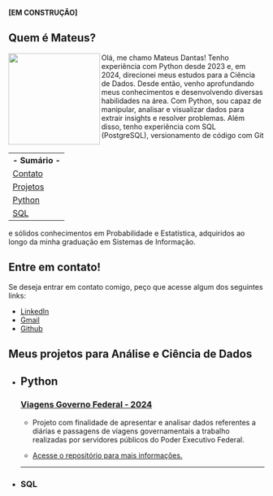**[EM CONSTRUÇÃO]**
## Quem é Mateus?
<img src="assets/perfil.png" width="180" align="left"> 

<table align="right">
  <tr>
    <th>
      - Sumário -
    </th>
  </tr>

  <tr>
    <td>
      <a href="#entre-em-contato">Contato</a>
    </td>
  </tr>

  <tr>
    <td>
      <a href="#entre-em-contato">Projetos</a>
    </td>
  </tr>
  
  <tr>
    <td>
      <a href="#python">Python</a>
    </td>
  </tr>

  <tr>
    <td>
      <a href="#sql">SQL</a>
    </td>
  </tr>
</table>

<p>Olá, me chamo Mateus Dantas! Tenho experiência com Python desde 2023 e, em 2024, direcionei meus estudos para a Ciência de Dados. Desde então, venho aprofundando meus conhecimentos e desenvolvendo diversas habilidades na área. Com Python, sou capaz de manipular, analisar e visualizar dados para extrair insights e resolver problemas. Além disso, tenho experiência com SQL (PostgreSQL), versionamento de código com Git e sólidos conhecimentos em Probabilidade e Estatística, adquiridos ao longo da minha graduação em Sistemas de Informação.</p>

## Entre em contato!
<p>Se deseja entrar em contato comigo, peço que acesse algum dos seguintes links:</p>

* [LinkedIn](https://www.linkedin.com/in/mtzdantas/)
* [Gmail](mailto:mtzdantas@gmail.com)
* [Github](https://github.com/mtzdantas)

## Meus projetos para Análise e Ciência de Dados

* ## Python
  ### [**Viagens Governo Federal - 2024**](https://github.com/mtzdantas/viagens_gov2024)
  * <p>Projeto com finalidade de apresentar e analisar dados referentes a diárias e passagens de viagens governamentais a trabalho realizadas por servidores públicos do Poder Executivo Federal.</p>
  * <a href="https://github.com/mtzdantas/viagens_gov2024" target="_blank">Acesse o repositório para mais informações.</a>
  ---
  
* ### SQL


